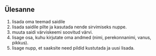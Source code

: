 ## Ülesanne
1. lisada oma teemad saidile
2. lisada saidile pilte ja kasutada nende sirvimiseks nuppe.
3. muuta saidi värviskeemi soovitud värvi.
4. lisage osa, kuhu kirjutate oma andmed (nimi, perekonnanimi, vanus, pikkus).
5. lisage nupp, et saaksite need pildid kustutada ja uusi lisada.
